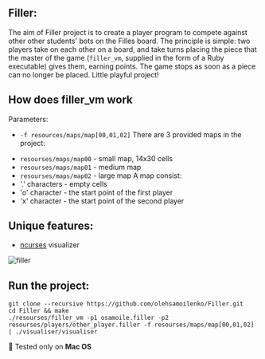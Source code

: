 Filler:
-----
The aim of Filler project is to create a player program to compete against other other students' bots on the Filles board. The principle is simple: two players take on each other on a board, and take turns placing the piece that the master of the game (```filler_vm```, supplied in the form of a Ruby executable) gives them, earning points. The game stops as soon as a piece can no longer be placed. Little playful project!

How does filler_vm work
-----
Parameters:
* ```-f resources/maps/map[00,01,02]```
There are 3 provided maps in the project:
- ```resourses/maps/map00``` - small map, 14x30 cells
- ```resourses/maps/map01``` - medium map
- ```resourses/maps/map02``` - large map
A map consist:
- '.' characters - empty cells
- 'o' character - the start point of the first player
- 'x' character - the start point of the second player


Unique features:
-----
* [ncurses](http://dkhramov.dp.ua/Comp.NcursesTutorial#.XLBLGpj7RPa) visualizer

![filler](http://g.recordit.co/ExEjAtnKje.gif)

Run the project:
-----

```
git clone --recursive https://github.com/olehsamoilenko/Filler.git
cd Filler && make
./resourses/filler_vm -p1 osamoile.filler -p2 resourses/players/other_player.filler -f resourses/maps/map[00,01,02] | ./visualiser/visualiser
```

:green_apple: Tested only on **Mac OS**
